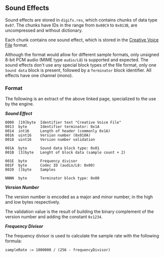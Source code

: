 ## Sound Effects

Sound effects are stored in ```digifx.res```, which contains chunks of data type ```0x07```.
The chunks have IDs in the range from ```0x00C9``` to ```0x013B```, are uncompressed and without dictionary.

Each chunk contains one sound effect, which is stored in the
[Creative Voice File](http://wiki.multimedia.cx/index.php?title=Creative_Voice) format.

Although the format would allow for different sample formats, only unsigned 8-bit PCM audio (MIME type ```audio/L8```)
is supported and expected. The sound effects don't use any special block types of the file format,
only one ```Sound data``` block is present, followed by a ```Terminator``` block identifier. All effects have one channel (mono).

### Format
The following is an extract of the above linked page, specialized to the use by the engine.

***Sound Effect***

    0000  [19]byte  Identifier text "Creative Voice File"
    0013  byte      Identifier terminator: 0x1A
    0014  int16     Length of header (commonly 0x1A)
    0016  uint16    Version number (0x010A)
    0018  uint16    Version number validation

    001A  byte      Sound data block type: 0x01
    001B  [3]byte   Lenght of block data (sample count + 2)

    001E  byte      Frequency divisor
    001F  byte      Codec ID (audio/L8: 0x00)
    0020  []byte    Samples

    NNNN  byte      Terminator block type: 0x00

***Version Number***

The version number is encoded as a major and minor number, in the high and low bytes respectively.

The validation value is the result of building the binary complement of the version number and adding the constant ```0x1234```.

***Frequency Divisor***

The frequency divisor is used to calculate the sample rate with the following formula:

```
sampleRate := 1000000 / (256 - frequencyDivisor)
```
